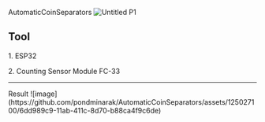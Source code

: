 AutomaticCoinSeparators
![Untitled P1](https://github.com/pondminarak/AutomaticCoinSeparators/assets/125027100/7050dcb2-e703-46b1-a2ab-4058e5c4f5dd)

<h2>Tool</h2>
<p>1. ESP32</p>
<p>2. Counting Sensor Module FC-33</p>
<hr>
Result
![image](https://github.com/pondminarak/AutomaticCoinSeparators/assets/125027100/6dd989c9-11ab-411c-8d70-b88ca4f9c6de)
